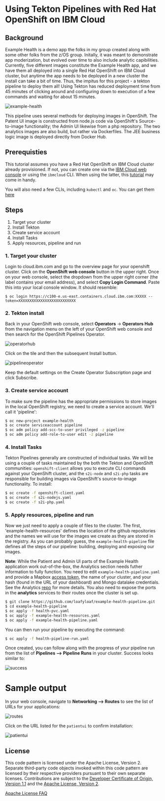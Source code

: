 # Using Tekton Pipelines with Red Hat OpenShift on IBM Cloud

## Background

Example Health is a demo app the folks in my group created along with some other folks from the z/OS group.  Initally, it was meant to demonstrate app moderization, but evolved over time to also include analytic capibilities.  Currently, five different images constitute the Example Health app, and we have them all deployed into a single Red Hat OpenShift on IBM Cloud cluster, but anytime the app needs to be deployed in a new cluster the install can take a bit of time.  Thus, the impitus for this project - a tekton pipeline to deploy them all!  Using Tekton has reduced deployment time from 45 minutes of clicking around and configuring down to execution of a few commands and waiting for about 15 minutes.

![example-health](./images/example-health.png)

This pipeline uses several methods for deploying images in OpenShift.  The Patent UI image is constructed from node.js code via OpenShift's Source-to-image functionality; the Admin UI likewise from a php repository.  The two analytics images are also build, but rather via Dockerfiles.  The JEE business logic image is deployed directly from Docker Hub.

## Prerequisties

This tutorial assumes you have a Red Hat OpenShift on IBM Cloud cluster already provisioned.  If not, you can create one via the [IBM Cloud web console](https://cloud.ibm.com/kubernetes/catalog/cluster/create?platformType=openshift) or using the `ibmcloud` CLI.  When using the latter, this [tutorial](https://cloud.ibm.com/docs/openshift?topic=openshift-openshift_tutorial#openshift_create_cluster) may come in handy.

You will also need a few CLIs, including `kubectl` and `oc`.  You can get them [here](https://www.okd.io/download.html)

## Steps

1. Target your cluster
2. Install Tekton
3. Create service account
4. Install Tasks
5. Apply resources, pipeline and run

### 1. Target your cluster

Login to cloud.ibm.com and go to the overview page for your openshift cluster. Click on the **OpenShift web console** button in the upper right.  Once on your web console, select the dropdown from the upper right corner (the label contains your email address), and select **Copy Login Command**.  Paste this into your local console window.  It should resemble:

```
$ oc login https://c100-e.us-east.containers.cloud.ibm.com:XXXXX --token=XXXXXXXXXXXXXXXXXXXXXXXXXX
```

### 2. Tekton install

Back in your OpenShift web console, select **Operators** -> **Operators Hub** from the navigation menu on the left of your OpenShift web console and then search for the OpenShift Pipelines Operator.

![operatorhub](./images/operatorhub.png)

Click on the tile and then the subsequent Install button.

![pipelineoperator](./images/pipelineoperator.png)

Keep the default settings on the Create Operator Subscription page and click Subscribe.

### 3. Create service account

To make sure the pipeline has the appropriate permissions to store images in the local OpenShift registry, we need to create a service account.  We'll call it 'pipeline':

```bash
$ oc new-project example-health
$ oc create serviceaccount pipeline
$ oc adm policy add-scc-to-user privileged -z pipeline
$ oc adm policy add-role-to-user edit -z pipeline
```

### 4. Install Tasks

Tekton Pipelines generally are constructed of individual tasks.  We will be using a couple of tasks maintained by the both the Tekton and OpenShift communities: `openshift-client` allows you to execute CLI commands against your OpenShift cluster, and the `s2i-node` and `s2i-php` tasks are responsible for building images via OpenShift's source-to-image functionality.  To install:

```bash
$ oc create -f openshift-client.yaml
$ oc create -f s2i-nodejs.yaml
$ oc create -f s2i-php.yaml

```

### 5. Apply resources, pipeline and run

Now we just need to apply a couple of files to the cluster.  The first, 'example-health-resources' defines the location of the github repositories and the names we will use for the images we create as they are stored in the registry.  As you can probably guess, the `example-health-pipeline` file defines all the steps of our pipeline: building, deploying and exposing our images.

**Note**: While the Patient and Admin UI parts of the Example Health application work out-of-the-box, the Analytics section needs futher information to fully function. You need to edit `example-health-pipeline.yaml` and provide a Mapbox [access token](https://www.mapbox.com/account/access-tokens), the name of your cluster, and your hash (found in the URL of your dashboard) and Mongo datalake credentials. See the Analytics [repo](https://github.com/IBM/example-health-analytics) for more details. You also need to expose the ports in the **analytics** services to their routes once the cluster is set up.

```bash
$ git clone https://github.com/loafyloaf/example-health-pipeline.git
$ cd example-health-pipeline
$ oc apply -f health-pvc.yaml
$ oc apply -f example-health-resources.yaml
$ oc apply -f example-health-pipeline.yaml
```

You can then run your pipeline by executing the command:
```bash
$ oc apply -f health-pipeline-run.yaml
```

Once created, you can follow along with the progress of your pipeline run from the list of  **Pipelines --> Pipeline Runs** in your cluster.  Success looks similar to:

![success](./images/example-health-success.png)

# Sample output

In your web console, navigate to **Networking --> Routes** to see the list of URLs for your applications:

![routes](./images/example-health-routes.png)

Click on the URL listed for the `patientui` to confirm installation:

![patientui](./images/example-health-patientui.png)


## License

This code pattern is licensed under the Apache License, Version 2. Separate third-party code objects invoked within this code pattern are licensed by their respective providers pursuant to their own separate licenses. Contributions are subject to the [Developer Certificate of Origin, Version 1.1](https://developercertificate.org/) and the [Apache License, Version 2](https://www.apache.org/licenses/LICENSE-2.0.txt).

[Apache License FAQ](https://www.apache.org/foundation/license-faq.html#WhatDoesItMEAN)
